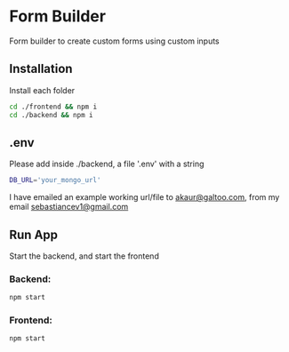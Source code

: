 # Form Builder
Form builder to create custom forms using custom inputs

## Installation
Install each folder
```bash
cd ./frontend && npm i
cd ./backend && npm i
```
## .env
Please add inside ./backend, a file '.env' with a string
```bash
DB_URL='your_mongo_url'
```
I have emailed an example working url/file to akaur@galtoo.com, from my email sebastiancev1@gmail.com
## Run App
Start the backend, and start the frontend
### Backend:
```bash
npm start
```
### Frontend:
```bash
npm start
```
